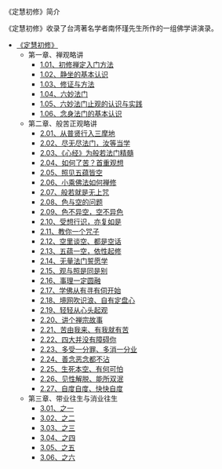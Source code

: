 《定慧初修》简介

《定慧初修》收录了台湾著名学者南怀瑾先生所作的一组佛学讲演录。

- [《定慧初修》](打坐禅定/《定慧初修》/《定慧初修》.md)
  - 第一章、禅观略讲
    - [1.01、初修禅定入门方法](打坐禅定/《定慧初修》/1.01、静坐姿势——七支坐法.md)
    - [1.02、静坐的基本认识](打坐禅定/《定慧初修》/1.02、静坐的基本认识.md)
    - [1.03、修证与方法](打坐禅定/《定慧初修》/1.03、修证与方法.md)
    - [1.04、六妙法门](打坐禅定/《定慧初修》/1.04、六妙法门.md)
    - [1.05、六妙法门止观的认识与实践](打坐禅定/《定慧初修》/1.05、六妙法门止观的认识与实践.md)
    - [1.06、念身法门的基本认识](打坐禅定/《定慧初修》/1.06、念身法门的基本认识.md)
  - 第二章、般苦正观略讲
    - [2.01、从普贤行入三摩地](打坐禅定/《定慧初修》/2.01、从普贤行入三摩地.md)
    - [2.02、尽无尽法门，汝等当学](打坐禅定/《定慧初修》/2.02、尽无尽法门，汝等当学.md)
    - [2.03、《心经》为般若法门精髓](打坐禅定/《定慧初修》/2.03、《心经》为般若法门精髓.md)
    - [2.04、如何了苦？首重观想](打坐禅定/《定慧初修》/2.04、如何了苦？首重观想.md)
    - [2.05、照见五蕴皆空](打坐禅定/《定慧初修》/2.05、照见五蕴皆空.md)
    - [2.06、小乘佛法如何禅修](打坐禅定/《定慧初修》/2.06、小乘佛法如何禅修.md)
    - [2.07、般若就是无上咒](打坐禅定/《定慧初修》/2.07、般若就是无上咒.md)
    - [2.08、色与空的问题](打坐禅定/《定慧初修》/2.08、色与空的问题.md)
    - [2.09、色不异空，空不异色](打坐禅定/《定慧初修》/2.09、色不异空，空不异色.md)
    - [2.10、受想行识，亦复如是](打坐禅定/《定慧初修》/2.10、受想行识，亦复如是.md)
    - [2.11、教你一个咒子](打坐禅定/《定慧初修》/2.11、教你一个咒子.md)
    - [2.12、空里谈空、都是空话](打坐禅定/《定慧初修》/2.12、空里谈空、都是空话.md)
    - [2.13、五蕴一空，依性起修](打坐禅定/《定慧初修》/2.13、五蕴一空，依性起修md)
    - [2.14、无量法门誓愿学](打坐禅定/《定慧初修》/2.14、无量法门誓愿学.md)
    - [2.15、观与照是同是别](打坐禅定/《定慧初修》/2.15、观与照是同是别.md)
    - [2.16、事理一定圆融](打坐禅定/《定慧初修》/2.16、事理一定圆融.md)
    - [2.17、学佛从有寻有伺开始](打坐禅定/《定慧初修》/2.17、学佛从有寻有伺开始.md)
    - [2.18、境网吹识浪、自有定盘心](打坐禅定/《定慧初修》/2.18、境网吹识浪、自有定盘心.md)
    - [2.19、轻轻从心头起观](打坐禅定/《定慧初修》/2.19、轻轻从心头起观.md)
    - [2.20、讲个禅宗故事](打坐禅定/《定慧初修》/2.20、讲个禅宗故事.md)
    - [2.21、苦由我来、有我就有苦](打坐禅定/《定慧初修》/2.21、苦由我来、有我就有苦.md)
    - [2.22、四大并没有障碍你](打坐禅定/《定慧初修》/2.22、四大并没有障碍你.md)
    - [2.23、多受一分罪、多消一分业](打坐禅定/《定慧初修》/2.23、多受一分罪、多消一分业.md)
    - [2.24、善念恶念都不沾](打坐禅定/《定慧初修》/2.24、善念恶念都不沾.md)
    - [2.25、生死本空、有何可怕](打坐禅定/《定慧初修》/2.25、生死本空、有何可怕.md)
    - [2.26、见性解脱、能所双泯](打坐禅定/《定慧初修》/2.26、见性解脱、能所双泯.md)
    - [2.27、自度自度、快快自度](打坐禅定/《定慧初修》/2.27、自度自度、快快自度.md)
  - 第三章、带业往生与消业往生
    - [3.01、之一](打坐禅定/《定慧初修》/3.01、之一.md)
    - [3.02、之二](打坐禅定/《定慧初修》/3.02、之二.md)
    - [3.03、之三](打坐禅定/《定慧初修》/3.03、之三.md)
    - [3.04、之四](打坐禅定/《定慧初修》/3.04、之四.md)
    - [3.05、之五](打坐禅定/《定慧初修》/3.05、之五.md)
    - [3.06、之六](打坐禅定/《定慧初修》/3.06、之六.md)
